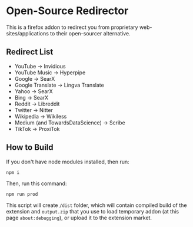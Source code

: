 # Open-Source Redirector

This is a firefox addon to redirect you from proprietary web-sites/applications to their open-sourcer alternative.

## Redirect List

-   YouTube -> Invidious
-   YouTube Music -> Hyperpipe
-   Google -> SearX
-   Google Translate -> Lingva Translate
-   Yahoo -> SearX
-   Bing -> SearX
-   Reddit -> Libreddit
-   Twitter -> Nitter
-   Wikipedia -> Wikiless
-   Medium (and TowardsDataScience) -> Scribe
-   TikTok -> ProxiTok

## How to Build

If you don't have node modules installed, then run:

```
npm i
```

Then, run this command:

```
npm run prod
```

This script will create `/dist` folder, which will contain compiled build of the extension and `output.zip` that you use to load temporary addon (at this page `about:debugging`), or upload it to the extension market.
